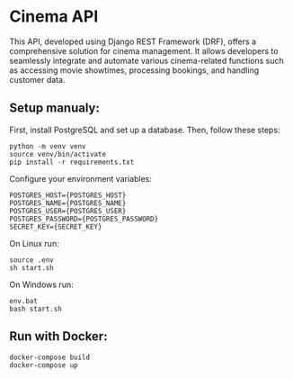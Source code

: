 # Cinema API

This API, developed using Django REST Framework (DRF), offers a comprehensive solution for cinema management. It allows developers to seamlessly integrate and automate various cinema-related functions such as accessing movie showtimes, processing bookings, and handling customer data.

## Setup manualy:
First, install PostgreSQL and set up a database. Then, follow these steps:
```
python -m venv venv
source venv/bin/activate
pip install -r requirements.txt
```
Configure your environment variables:
```
POSTGRES_HOST={POSTGRES_HOST}
POSTGRES_NAME={POSTGRES_NAME}
POSTGRES_USER={POSTGRES_USER}
POSTGRES_PASSWORD={POSTGRES_PASSWORD}
SECRET_KEY={SECRET_KEY}
```
On Linux run:
```
source .env
sh start.sh
```
On Windows run:
```
env.bat
bash start.sh
```


## Run with Docker:
```
docker-compose build
docker-compose up
```